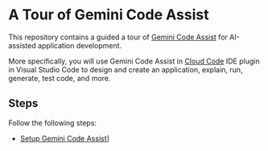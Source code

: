 # A Tour of Gemini Code Assist

This repository contains a guided a tour of [Gemini Code
Assist](https://cloud.google.com/products/gemini/code-assist) for AI-assisted
application development.

More specifically, you will use Gemini Code Assist in [Cloud
Code](https://cloud.google.com/code) IDE plugin in Visual Studio Code to design
and create an application, explain, run, generate, test code, and more.

## Steps

Follow the following steps:

* [Setup Gemini Code Assist](./docs/setup.md)]
